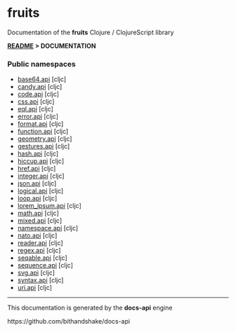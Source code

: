 
# <strong>fruits</strong>
<p>Documentation of the <strong>fruits</strong> Clojure / ClojureScript library</p>

<strong>[README](../README.md) > DOCUMENTATION</strong>

### Public namespaces
* [base64.api](cljc/base64/API.md) [cljc]
* [candy.api](cljc/candy/API.md) [cljc]
* [code.api](cljc/code/API.md) [cljc]
* [css.api](cljc/css/API.md) [cljc]
* [eql.api](cljc/eql/API.md) [cljc]
* [error.api](cljc/error/API.md) [cljc]
* [format.api](cljc/format/API.md) [cljc]
* [function.api](cljc/function/API.md) [cljc]
* [geometry.api](cljc/geometry/API.md) [cljc]
* [gestures.api](cljc/gestures/API.md) [cljc]
* [hash.api](cljc/hash/API.md) [cljc]
* [hiccup.api](cljc/hiccup/API.md) [cljc]
* [href.api](cljc/href/API.md) [cljc]
* [integer.api](cljc/integer/API.md) [cljc]
* [json.api](cljc/json/API.md) [cljc]
* [logical.api](cljc/logical/API.md) [cljc]
* [loop.api](cljc/loop/API.md) [cljc]
* [lorem_ipsum.api](cljc/lorem_ipsum/API.md) [cljc]
* [math.api](cljc/math/API.md) [cljc]
* [mixed.api](cljc/mixed/API.md) [cljc]
* [namespace.api](cljc/namespace/API.md) [cljc]
* [nato.api](cljc/nato/API.md) [cljc]
* [reader.api](cljc/reader/API.md) [cljc]
* [regex.api](cljc/regex/API.md) [cljc]
* [seqable.api](cljc/seqable/API.md) [cljc]
* [sequence.api](cljc/sequence/API.md) [cljc]
* [svg.api](cljc/svg/API.md) [cljc]
* [syntax.api](cljc/syntax/API.md) [cljc]
* [uri.api](cljc/uri/API.md) [cljc]

---

<p>This documentation is generated by the <strong>docs-api</strong> engine</p>
https://github.com/bithandshake/docs-api
